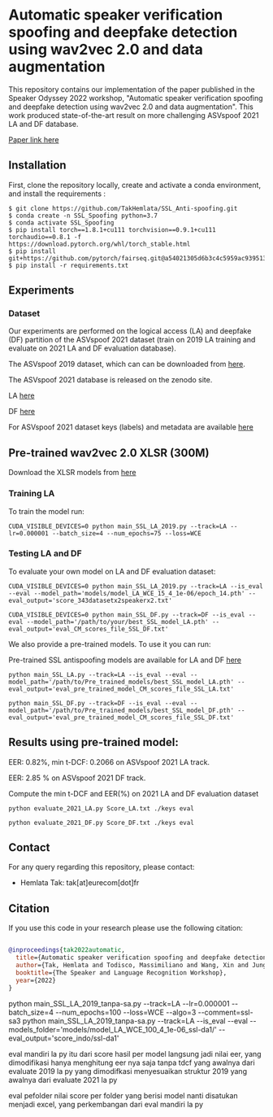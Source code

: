 Automatic speaker verification spoofing and deepfake detection using wav2vec 2.0 and data augmentation
===============
This repository contains our implementation of the paper published in the Speaker Odyssey 2022 workshop, "Automatic speaker verification spoofing and deepfake detection using wav2vec 2.0 and data augmentation". This work produced state-of-the-art result on more challenging ASVspoof 2021 LA and DF database.

[Paper link here](https://arxiv.org/abs/2202.12233)


## Installation
First, clone the repository locally, create and activate a conda environment, and install the requirements :
```
$ git clone https://github.com/TakHemlata/SSL_Anti-spoofing.git
$ conda create -n SSL_Spoofing python=3.7
$ conda activate SSL_Spoofing
$ pip install torch==1.8.1+cu111 torchvision==0.9.1+cu111 torchaudio==0.8.1 -f https://download.pytorch.org/whl/torch_stable.html
$ pip install git+https://github.com/pytorch/fairseq.git@a54021305d6b3c4c5959ac9395135f63202db8f1
$ pip install -r requirements.txt
```


## Experiments

### Dataset
Our experiments are performed on the logical access (LA) and deepfake (DF) partition of the ASVspoof 2021 dataset (train on 2019 LA training and evaluate on 2021 LA and DF evaluation database).

The ASVspoof 2019 dataset, which can can be downloaded from [here](https://datashare.is.ed.ac.uk/handle/10283/3336).

The ASVspoof 2021 database is released on the zenodo site.

LA [here](https://zenodo.org/record/4837263#.YnDIinYzZhE)

DF [here](https://zenodo.org/record/4835108#.YnDIb3YzZhE)

For ASVspoof 2021 dataset keys (labels) and metadata are available [here](https://www.asvspoof.org/index2021.html)

## Pre-trained wav2vec 2.0 XLSR (300M)
Download the XLSR models from [here](https://github.com/pytorch/fairseq/tree/main/examples/wav2vec/xlsr)

### Training LA
To train the model run:
```
CUDA_VISIBLE_DEVICES=0 python main_SSL_LA_2019.py --track=LA --lr=0.000001 --batch_size=4 --num_epochs=75 --loss=WCE 
```
### Testing LA and DF

To evaluate your own model on LA and DF evaluation dataset:
```
CUDA_VISIBLE_DEVICES=0 python main_SSL_LA_2019.py --track=LA --is_eval --eval --model_path='models/model_LA_WCE_15_4_1e-06/epoch_14.pth' --eval_output='score_343datasetx2speakerx2.txt'

CUDA_VISIBLE_DEVICES=0 python main_SSL_DF.py --track=DF --is_eval --eval --model_path='/path/to/your/best_SSL_model_LA.pth' --eval_output='eval_CM_scores_file_SSL_DF.txt'
```

We also provide a pre-trained models. To use it you can run: 

Pre-trained SSL antispoofing models are available for LA and DF [here](https://drive.google.com/drive/folders/1c4ywztEVlYVijfwbGLl9OEa1SNtFKppB?usp=sharing)

```
python main_SSL_LA.py --track=LA --is_eval --eval --model_path='/path/to/Pre_trained_models/best_SSL_model_LA.pth' --eval_output='eval_pre_trained_model_CM_scores_file_SSL_LA.txt'

python main_SSL_DF.py --track=DF --is_eval --eval --model_path='/path/to/Pre_trained_models/best_SSL_model_DF.pth' --eval_output='eval_pre_trained_model_CM_scores_file_SSL_DF.txt'
```
## Results using pre-trained model:
EER: 0.82%, min t-DCF: 0.2066  on ASVspoof 2021 LA track.

EER: 2.85 % on ASVspoof 2021 DF track.

Compute the min t-DCF and EER(%) on 2021 LA and DF evaluation dataset
```
python evaluate_2021_LA.py Score_LA.txt ./keys eval

python evaluate_2021_DF.py Score_DF.txt ./keys eval
``` 
## Contact
For any query regarding this repository, please contact:
- Hemlata Tak: tak[at]eurecom[dot]fr
## Citation
If you use this code in your research please use the following citation:
```bibtex

@inproceedings{tak2022automatic,
  title={Automatic speaker verification spoofing and deepfake detection using wav2vec 2.0 and data augmentation},
  author={Tak, Hemlata and Todisco, Massimiliano and Wang, Xin and Jung, Jee-weon and Yamagishi, Junichi and Evans, Nicholas},
  booktitle={The Speaker and Language Recognition Workshop},
  year={2022}
}
```

python main_SSL_LA_2019_tanpa-sa.py --track=LA --lr=0.000001 --batch_size=4 --num_epochs=100 --loss=WCE --algo=3 --comment=ssl-sa3
python main_SSL_LA_2019_tanpa-sa.py --track=LA --is_eval --eval --models_folder='models/model_LA_WCE_100_4_1e-06_ssl-da1/' --eval_output='score_indo/ssl-da1'

eval mandiri la py itu dari score hasil per model langsung jadi nilai eer, yang dimodifikasi hanya menghitung eer nya saja tanpa tdcf yang awalnya dari evaluate 2019 la py yang dimodifkasi menyesuaikan struktur 2019 yang awalnya dari evaluate 2021 la py

eval pefolder nilai score per folder yang berisi model nanti disatukan menjadi excel, yang perkembangan dari eval mandiri la py

